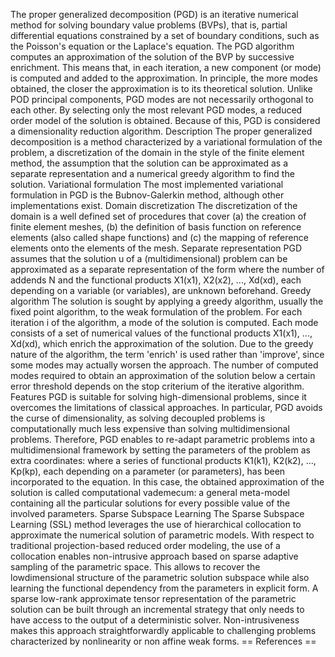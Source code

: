 The proper generalized decomposition (PGD) is an iterative numerical
method for solving boundary value problems (BVPs), that is, partial
differential equations constrained by a set of boundary conditions, such
as the Poisson\'s equation or the Laplace\'s equation. The PGD algorithm
computes an approximation of the solution of the BVP by successive
enrichment. This means that, in each iteration, a new component (or
mode) is computed and added to the approximation. In principle, the more
modes obtained, the closer the approximation is to its theoretical
solution. Unlike POD principal components, PGD modes are not necessarily
orthogonal to each other. By selecting only the most relevant PGD modes,
a reduced order model of the solution is obtained. Because of this, PGD
is considered a dimensionality reduction algorithm. Description The
proper generalized decomposition is a method characterized by a
variational formulation of the problem, a discretization of the domain
in the style of the finite element method, the assumption that the
solution can be approximated as a separate representation and a
numerical greedy algorithm to find the solution. Variational formulation
The most implemented variational formulation in PGD is the
Bubnov-Galerkin method, although other implementations exist. Domain
discretization The discretization of the domain is a well defined set of
procedures that cover (a) the creation of finite element meshes, (b) the
definition of basis function on reference elements (also called shape
functions) and (c) the mapping of reference elements onto the elements
of the mesh. Separate representation PGD assumes that the solution u of
a (multidimensional) problem can be approximated as a separate
representation of the form where the number of addends N and the
functional products X1(x1), X2(x2), \..., Xd(xd), each depending on a
variable (or variables), are unknown beforehand. Greedy algorithm The
solution is sought by applying a greedy algorithm, usually the fixed
point algorithm, to the weak formulation of the problem. For each
iteration i of the algorithm, a mode of the solution is computed. Each
mode consists of a set of numerical values of the functional products
X1(x1), \..., Xd(xd), which enrich the approximation of the solution.
Due to the greedy nature of the algorithm, the term \'enrich\' is used
rather than \'improve\', since some modes may actually worsen the
approach. The number of computed modes required to obtain an
approximation of the solution below a certain error threshold depends on
the stop criterium of the iterative algorithm. Features PGD is suitable
for solving high-dimensional problems, since it overcomes the
limitations of classical approaches. In particular, PGD avoids the curse
of dimensionality, as solving decoupled problems is computationally much
less expensive than solving multidimensional problems. Therefore, PGD
enables to re-adapt parametric problems into a multidimensional
framework by setting the parameters of the problem as extra coordinates:
where a series of functional products K1(k1), K2(k2), \..., Kp(kp), each
depending on a parameter (or parameters), has been incorporated to the
equation. In this case, the obtained approximation of the solution is
called computational vademecum: a general meta-model containing all the
particular solutions for every possible value of the involved
parameters. Sparse Subspace Learning The Sparse Subspace Learning (SSL)
method leverages the use of hierarchical collocation to approximate the
numerical solution of parametric models. With respect to traditional
projection-based reduced order modeling, the use of a collocation
enables non-intrusive approach based on sparse adaptive sampling of the
parametric space. This allows to recover the lowdimensional structure of
the parametric solution subspace while also learning the functional
dependency from the parameters in explicit form. A sparse low-rank
approximate tensor representation of the parametric solution can be
built through an incremental strategy that only needs to have access to
the output of a deterministic solver. Non-intrusiveness makes this
approach straightforwardly applicable to challenging problems
characterized by nonlinearity or non affine weak forms. == References ==
